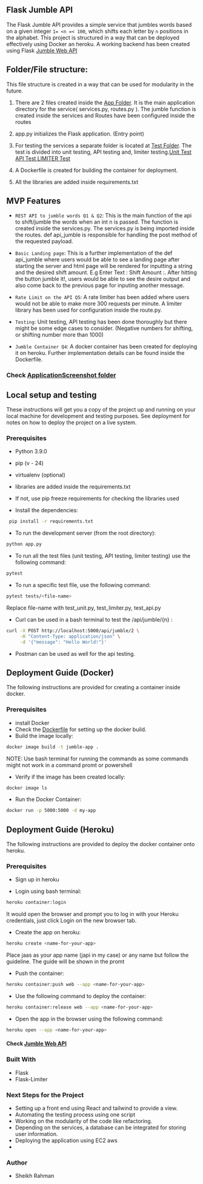 ## Flask Jumble API

The Flask Jumble API provides a simple service that jumbles words based on a given integer `1= <n =< 100`, which shifts each letter by `n` positions in the alphabet. This project is structured in a way that can be deployed effectively using Docker an heroku. A working backend has been created using Flask [Jumble Web API](https://japi-dd84663b4b52.herokuapp.com/) 

## Folder/File structure: 

This file structure is created in a way that can be used for modularity in the future. 

1. There are 2 files created inside the [App Folder](app). It is the main application directory for the service( services.py, routes.py ). The jumble function is created inside the services and Routes have been configured inside the routes

2. app.py initializes the Flask application. (Entry point)

3. For testing the services a separate folder is located at [Test Folder](tests). The test is divided into unit testing, API testing and, limiter testing.[Unit Test ](tests/test_unit.py) [API Test ](tests/test_api.py) [LIMITER Test ](tests/test_limiter.py)

4. A Dockerfile is created for building the container for deployment.

5. All the libraries are added inside requirements.txt

## MVP Features

- ```REST API to jumble words Q1 & Q2```: This is the main function of the api to shift/jumble the words when an int n is passed. The function is created inside the services.py. The services.py is being imported inside the routes. def api_jumble is responsible for handling the post method of the requested payload.
  
- ```Basic Landing page```: This is a further implementation of the def api_jumble where users would be able to see a landing page after starting the server and html page will be rendered for inputting a string and the desired shift amount. E.g 
Enter Text : <some-text> Shift Amount :<n>. After hitting the button jumble it!, users would be able to see the desire output and also come back to the previous page for inputing another message.

- ```Rate Limit on the API Q5```: A rate limiter has been added where users would not be able to make more 300 requests per minute. A limiter library has been used for configuration inside the route.py.

- ```Testing```: Unit testing, API testing has been done thoroughly but there might be some edge cases to consider. (Negative numbers for shifting, or shifting number more than 1000) 
  
- ```Jumble Container Q4```: A docker container has been created for deploying it on heroku. Further implementation details can be found inside the Dockerfile.

### Check [ApplicationScreenshot folder](screenshots)

## Local setup and testing

These instructions will get you a copy of the project up and running on your local machine for development and testing purposes. See deployment for notes on how to deploy the project on a live system.

### Prerequisites

- Python 3.9.0
- pip (v - 24)
- virtualenv (optional)
- libraries are added inside the requirements.txt
- If not, use pip freeze requirements for checking the libraries used
  
- Install the dependencies:

```bash
 pip install -r requirements.txt
```
- To run the development server (from the root directory):
  
```bash
python app.py
```

- To run all the test files (unit testing, API testing, limiter testing) use the following command:

```bash
pytest
```

- To run a specific test file, use the following command:

```bash
pytest tests/<file-name> 
```
Replace file-name with test_unit.py, test_limiter.py, test_api.py

- Curl can be used in a bash terminal to test the /api/jumble/{n} :
   
```bash
curl -X POST http://localhost:5000/api/jumble/2 \
     -H "Content-Type: application/json" \
     -d '{"message": "Hello World!"}'
```

- Postman can be used as well for the api testing.

## Deployment Guide (Docker)

The following instructions are provided for creating a container inside docker.

### Prerequisites
- install Docker
- Check the [Dockerfile](Dockerfile) for setting up the docker build.
- Build the image locally:
  
```bash
docker image build -t jumble-app .
```
NOTE: Use bash terminal for running the commands as some commands might not work in a command promt or powershell

- Verify if the image has been created locally:

```bash
docker image ls
```
- Run the Docker Container:

```bash
docker run -p 5000:5000 -d my-app
```

## Deployment Guide (Heroku)

The following instructions are provided to deploy the docker container onto heroku.
  
### Prerequisites

- Sign up in heroku
    
- Login using bash terminal:

```bash
heroku container:login
```
It would open the browser and prompt you to log in with your Heroku credentials, just click Login on the new browser tab.

- Create the app on heroku:

```bash
heroku create <name-for-your-app>
```
Place jaas as your app name (japi in my case) or any name but follow the guideline. The guide will be shown in the promt

- Push the container:

```bash
heroku container:push web --app <name-for-your-app>
```
- Use the following command to deploy the container:

```bash
heroku container:release web --app <name-for-your-app>
```

- Open the app in the browser using the following command:
  
```bash
heroku open --app <name-for-your-app>
```
#### Check [Jumble Web API](https://japi-dd84663b4b52.herokuapp.com/)

### Built With
- Flask
- Flask-Limiter

### Next Steps for the Project
- Setting up a front end using React and tailwind to provide a view.
- Automating the testing process using one script
- Working on the modularity of the code like refactoring.
- Depending on the services, a database can be integrated for storing user information.
- Deploying the application using EC2 aws
- 
### Author
- Sheikh Rahman

